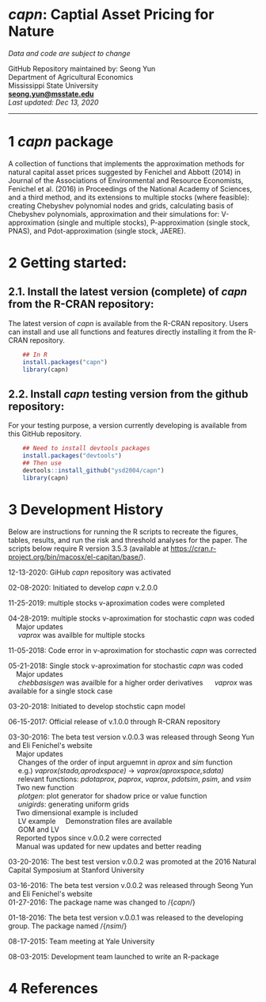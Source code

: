 # *capn*: Captial Asset Pricing for Nature

*Data and code are subject to change*

GitHub Repository maintained by: Seong Yun\
Department of Agricultural Economics\
Mississippi State University\
**<seong.yun@msstate.edu>**\
*Last updated: Dec 13, 2020*

------------------------------------------------------------------------

1 *capn* package
==========

A collection of functions that implements the approximation methods for natural capital asset prices suggested by Fenichel and Abbott (2014) in Journal of the Associations of Environmental and Resource Economists, Fenichel et al. (2016) in Proceedings of the National Academy of Sciences, and a third method, and its extensions to multiple stocks (where feasible): creating Chebyshev polynomial nodes and grids, calculating basis of Chebyshev polynomials, approximation and their simulations for: V-approximation (single and multiple stocks), P-approximation (single stock, PNAS), and Pdot-approximation (single stock, JAERE).

2 Getting started:
==================

2.1. Install the latest version (complete) of *capn* from the R-CRAN repository:
--------------------------------------------------

The latest version of *capn* is available from the R-CRAN repository. Users can install and use all functions and features directly installing it from the R-CRAN repository.

``` r
    ## In R
    install.packages("capn")
    library(capn)
```

2.2. Install *capn* testing version from the github repository:
---------------------------------

For your testing purpose, a version currently developing is available from this GitHub repository.


``` r
    ## Need to install devtools packages
    install.packages("devtools")
    ## Then use
    devtools::install_github("ysd2004/capn")
    library(capn)
```

3 Development History
====================================

Below are instructions for running the R scripts to recreate the figures, tables, results, and run the risk and threshold analyses for the paper. The scripts below require R version 3.5.3 (available at <https://cran.r-project.org/bin/macosx/el-capitan/base/>).


12-13-2020: GiHub *capn* repository was activated

02-08-2020: Initiated to develop *capn* v.2.0.0 

11-25-2019: multiple stocks v-aproximation codes were completed

04-28-2019: multiple stocks v-aproximation for stochastic *capn* was coded\
&nbsp;&nbsp;&nbsp; Major updates\
&nbsp;&nbsp;&nbsp;&nbsp; *vaprox* was availble for multiple stocks

11-05-2018: Code error in v-aproximation for stochastic *capn* was corrected

05-21-2018: Single stock v-aproximation for stochastic *capn* was coded\
&nbsp;&nbsp;&nbsp; Major updates\
&nbsp;&nbsp;&nbsp;&nbsp; *chebbasisgen* was availble for a higher order derivatives
&nbsp;&nbsp;&nbsp;&nbsp; *vaprox* was available for a single stock case

03-20-2018: Initiated to develop stochstic capn model

06-15-2017: Official release of v.1.0.0 through R-CRAN repository

03-30-2016: The beta test version v.0.0.3 was released through Seong Yun and Eli Fenichel's website\
&nbsp;&nbsp;&nbsp; Major updates\
&nbsp;&nbsp;&nbsp;&nbsp; Changes of the order of input arguemnt in *aprox* and *sim* function\
&nbsp;&nbsp;&nbsp;&nbsp; e.g.) *vaprox(stada,aprodxspace)* -> *vaprox(aproxspace,sdata)*\
&nbsp;&nbsp;&nbsp;&nbsp; relevant functions: *pdotaprox*, *paprox*, *vaprox*, *pdotsim*, *psim*, and *vsim*\
&nbsp;&nbsp;&nbsp; Two new function\
&nbsp;&nbsp;&nbsp;&nbsp; *plotgen*: plot generator for shadow price or value function\
&nbsp;&nbsp;&nbsp;&nbsp; *unigirds*: generating uniform grids\
&nbsp;&nbsp;&nbsp; Two dimensional example is included\
&nbsp;&nbsp;&nbsp;&nbsp; LV example
&nbsp;&nbsp;&nbsp; Demonstration files are available\
&nbsp;&nbsp;&nbsp;&nbsp; GOM and LV\
&nbsp;&nbsp;&nbsp; Reported typos since v.0.0.2 were corrected\
&nbsp;&nbsp;&nbsp; Manual was updated for new updates and better reading

03-20-2016: The best test version v.0.0.2 was promoted at the 2016 Natural Capital Symposium at Stanford University

03-16-2016: The beta test version v.0.0.2 was released through Seong Yun and Eli Fenichel's website   
01-27-2016: The package name was changed to /{*capn*/} 

01-18-2016: The beta test version v.0.0.1 was released to the developing group. The package named /{*nsim*/}

08-17-2015: Team meeting at Yale University

08-03-2015: Development team launched to write an R-package


4 References
==================================================

